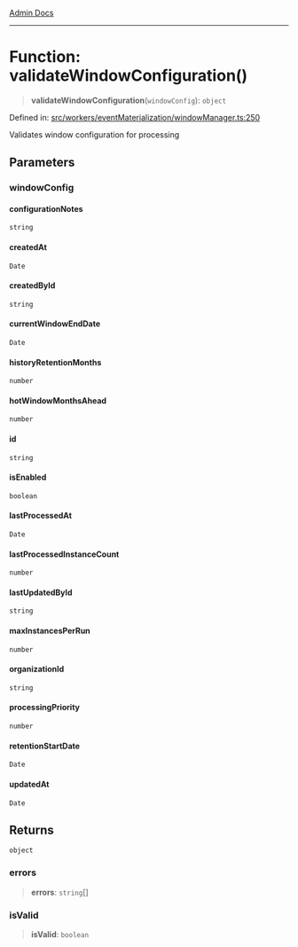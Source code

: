[Admin Docs](/)

***

# Function: validateWindowConfiguration()

> **validateWindowConfiguration**(`windowConfig`): `object`

Defined in: [src/workers/eventMaterialization/windowManager.ts:250](https://github.com/gautam-divyanshu/talawa-api/blob/de42235531e11387f0ad0479547630845dbc8b37/src/workers/eventMaterialization/windowManager.ts#L250)

Validates window configuration for processing

## Parameters

### windowConfig

#### configurationNotes

`string`

#### createdAt

`Date`

#### createdById

`string`

#### currentWindowEndDate

`Date`

#### historyRetentionMonths

`number`

#### hotWindowMonthsAhead

`number`

#### id

`string`

#### isEnabled

`boolean`

#### lastProcessedAt

`Date`

#### lastProcessedInstanceCount

`number`

#### lastUpdatedById

`string`

#### maxInstancesPerRun

`number`

#### organizationId

`string`

#### processingPriority

`number`

#### retentionStartDate

`Date`

#### updatedAt

`Date`

## Returns

`object`

### errors

> **errors**: `string`[]

### isValid

> **isValid**: `boolean`
